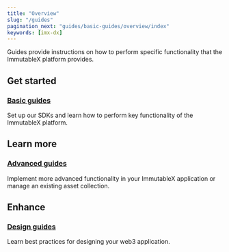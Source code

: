 ```yaml
---
title: "Overview"
slug: "/guides"
pagination_next: "guides/basic-guides/overview/index"
keywords: [imx-dx]
---
```


Guides provide instructions on how to perform specific functionality that the ImmutableX platform provides.

## Get started
### [Basic guides](/docs/basic-guides/)
Set up our SDKs and learn how to perform key functionality of the ImmutableX platform.

## Learn more
### [Advanced guides](/docs/asset-burning)
Implement more advanced functionality in your ImmutableX application or manage an existing asset collection.

## Enhance
### [Design guides](/docs/wallet-sdk-ui-guide)
Learn best practices for designing your web3 application.